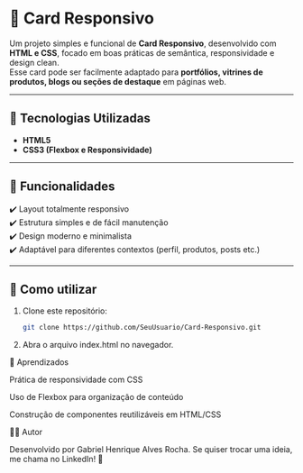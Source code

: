 # 📌 Card Responsivo

Um projeto simples e funcional de **Card Responsivo**, desenvolvido com **HTML e CSS**, focado em boas práticas de semântica, responsividade e design clean.  
Esse card pode ser facilmente adaptado para **portfólios, vitrines de produtos, blogs ou seções de destaque** em páginas web.

---

## 🚀 Tecnologias Utilizadas
- **HTML5**
- **CSS3 (Flexbox e Responsividade)**

---

## 🎨 Funcionalidades
✔️ Layout totalmente responsivo  
✔️ Estrutura simples e de fácil manutenção  
✔️ Design moderno e minimalista  
✔️ Adaptável para diferentes contextos (perfil, produtos, posts etc.)

---

## 📂 Como utilizar
1. Clone este repositório:
   ```bash
   git clone https://github.com/SeuUsuario/Card-Responsivo.git
2. Abra o arquivo index.html no navegador.

📌 Aprendizados

Prática de responsividade com CSS

Uso de Flexbox para organização de conteúdo

Construção de componentes reutilizáveis em HTML/CSS

👨‍💻 Autor

Desenvolvido por Gabriel Henrique Alves Rocha.
Se quiser trocar uma ideia, me chama no LinkedIn! 🚀

